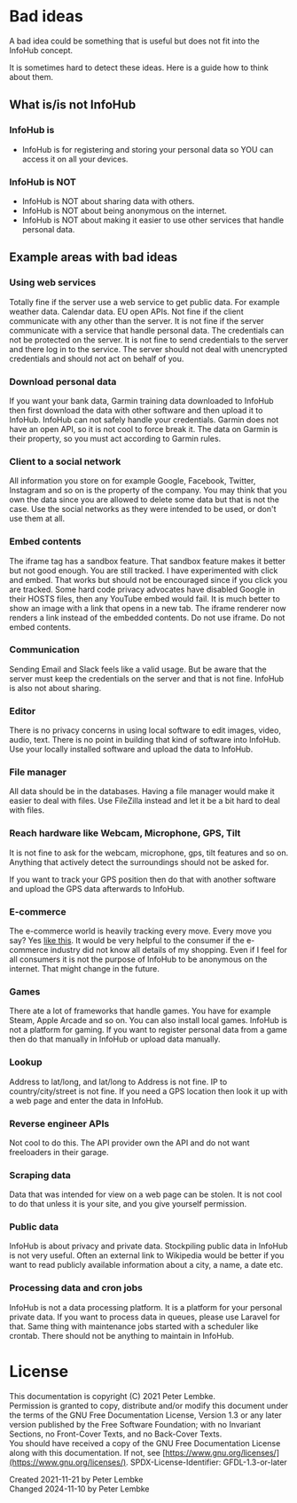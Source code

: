 # Bad ideas
A bad idea could be something that is useful but does not fit into the InfoHub concept.

It is sometimes hard to detect these ideas. Here is a guide how to think about them.

## What is/is not InfoHub 

### InfoHub is
* InfoHub is for registering and storing your personal data so YOU can access it on all your devices.

### InfoHub is NOT
* InfoHub is NOT about sharing data with others. 
* InfoHub is NOT about being anonymous on the internet.
* InfoHub is NOT about making it easier to use other services that handle personal data.

## Example areas with bad ideas

### Using web services
Totally fine if the server use a web service to get public data. For example weather data. Calendar data. EU open APIs.
Not fine if the client communicate with any other than the server.
It is not fine if the server communicate with a service that handle personal data. The credentials can not be protected on the server.
It is not fine to send credentials to the server and there log in to the service. The server should not deal with unencrypted credentials and should not act on behalf of you.

### Download personal data
If you want your bank data, Garmin training data downloaded to InfoHub then first download the data with other software and then upload it to InfoHub.
InfoHub can not safely handle your credentials.
Garmin does not have an open API, so it is not cool to force break it. The data on Garmin is their property, so you must act according to Garmin rules.

### Client to a social network
All information you store on for example Google, Facebook, Twitter, Instagram and so on is the property of the company. 
You may think that you own the data since you are allowed to delete some data but that is not the case.
Use the social networks as they were intended to be used, or don't use them at all.

### Embed contents
The iframe tag has a sandbox feature. That sandbox feature makes it better but not good enough. You are still tracked.
I have experimented with click and embed. That works but should not be encouraged since if you click you are tracked.
Some hard code privacy advocates have disabled Google in their HOSTS files, then any YouTube embed would fail.
It is much better to show an image with a link that opens in a new tab.
The iframe renderer now renders a link instead of the embedded contents. Do not use iframe. Do not embed contents.

### Communication
Sending Email and Slack feels like a valid usage. But be aware that the server must keep the credentials on the server and that is not fine.
InfoHub is also not about sharing.

### Editor
There is no privacy concerns in using local software to edit images, video, audio, text.
There is no point in building that kind of software into InfoHub.
Use your locally installed software and upload the data to InfoHub.

### File manager
All data should be in the databases. Having a file manager would make it easier to deal with files.
Use FileZilla instead and let it be a bit hard to deal with files.

### Reach hardware like Webcam, Microphone, GPS, Tilt
It is not fine to ask for the webcam, microphone, gps, tilt features and so on.
Anything that actively detect the surroundings should not be asked for.

If you want to track your GPS position then do that with another software and upload the GPS data afterwards to InfoHub.

### E-commerce
The e-commerce world is heavily tracking every move. Every move you say? Yes [like this](https://openreplay.com/).
It would be very helpful to the consumer if the e-commerce industry did not know all details of my shopping.
Even if I feel for all consumers it is not the purpose of InfoHub to be anonymous on the internet. That might change in the future.

### Games
There ate a lot of frameworks that handle games. You have for example Steam, Apple Arcade and so on. You can also install local games.
InfoHub is not a platform for gaming. If you want to register personal data from a game then do that manually in InfoHub or upload data manually.

### Lookup
Address to lat/long, and lat/long to Address is not fine. IP to country/city/street is not fine.
If you need a GPS location then look it up with a web page and enter the data in InfoHub.

### Reverse engineer APIs
Not cool to do this. The API provider own the API and do not want freeloaders in their garage.

### Scraping data
Data that was intended for view on a web page can be stolen. It is not cool to do that unless it is your site, and you give yourself permission.

### Public data
InfoHub is about privacy and private data. Stockpiling public data in InfoHub is not very useful.
Often an external link to Wikipedia would be better if you want to read publicly available information about a city, a name, a date etc.

### Processing data and cron jobs
InfoHub is not a data processing platform. It is a platform for your personal private data.
If you want to process data in queues, please use Laravel for that.
Same thing with maintenance jobs started with a scheduler like crontab. There should not be anything to maintain in InfoHub.

# License
This documentation is copyright (C) 2021 Peter Lembke.  
Permission is granted to copy, distribute and/or modify this document under the terms of the GNU Free Documentation License, Version 1.3 or any later version published by the Free Software Foundation; with no Invariant Sections, no Front-Cover Texts, and no Back-Cover Texts.  
You should have received a copy of the GNU Free Documentation License along with this documentation. If not, see [https://www.gnu.org/licenses/](https://www.gnu.org/licenses/).  SPDX-License-Identifier: GFDL-1.3-or-later

Created 2021-11-21 by Peter Lembke  
Changed 2024-11-10 by Peter Lembke  
